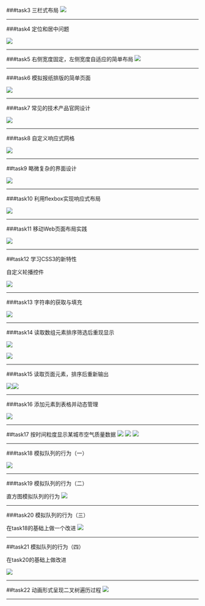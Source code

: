 ###task3
三栏式布局
![](http://i.imgur.com/I8RJ1jl.png)

***
###task4
定位和居中问题

![](http://i.imgur.com/ZL9S8dD.png)
***
###task5
右侧宽度固定，左侧宽度自适应的简单布局
![](http://i.imgur.com/3oLi2yC.png)
***
###task6
模拟报纸排版的简单页面

![](http://i.imgur.com/QtI4Tod.jpg)
***
###task7
常见的技术产品官网设计

![](http://i.imgur.com/3qk8wkQ.jpg)
***
###task8
自定义响应式网格

![](http://i.imgur.com/cOQBqnK.png)
***
##task9
略微复杂的界面设计

![](http://i.imgur.com/SJ3VIkf.jpg)
***
###task10
利用flexbox实现响应式布局

![](http://i.imgur.com/RIiF8iL.png)
***
###task11
移动Web页面布局实践

![](http://i.imgur.com/vmk4tgF.jpg)
***
##task12
学习CSS3的新特性

自定义轮播控件

![](http://i.imgur.com/0R0cNmC.png)
***
###task13
字符串的获取与填充

![](http://i.imgur.com/zER2ZLl.png)
***
###task14
读取数组元素排序筛选后重现显示

![](http://i.imgur.com/HSn7M35.png)

![](http://i.imgur.com/ROs70IY.png)
***
###task15
读取页面元素，排序后重新输出

![](http://i.imgur.com/cz76ErA.png)![](http://i.imgur.com/v2qd7zr.png)
***
###task16
添加元素到表格并动态管理

![](http://i.imgur.com/uJS5Yjl.png)
***
##task17
按时间粒度显示某城市空气质量数据
![](http://i.imgur.com/n36gr4K.png)
![](http://i.imgur.com/5zOPEhF.png)
![](http://i.imgur.com/YUUbZUP.png)
***
###task18
模拟队列的行为（一）

![](http://i.imgur.com/lh4xaAl.png)
***
###task19
模拟队列的行为（二）

直方图模拟队列的行为
![](http://i.imgur.com/3bBrCQC.png)
***
###task20
模拟队列的行为（三）

在task18的基础上做一个改进
![](http://i.imgur.com/dJOQaRV.png)
***
##task21
模拟队列的行为（四）

在task20的基础上做改进

![](http://i.imgur.com/xCSqzli.png)
***
##task22
动画形式呈现二叉树遍历过程
![](http://i.imgur.com/Q0zS6E0.gif)
***
